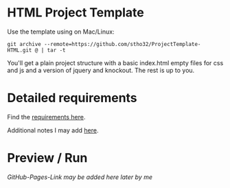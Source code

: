 # HTML Project Template

Use the template using on Mac/Linux:

```git archive --remote=https://github.com/stho32/ProjectTemplate-HTML.git @ | tar -t```

You'll get a plain project structure with a basic index.html
empty files for css and js and a version of jquery and knockout.
The rest is up to you.

# Detailed requirements

Find the [requirements here](Documentation/requirements.md).

Additional notes I may add [here](Documentation/notes.md).

# Preview / Run 

*GitHub-Pages-Link may be added here later by me*
